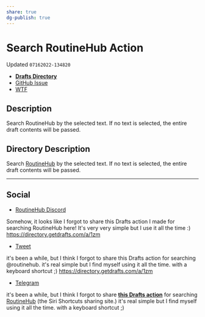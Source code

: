 ```yaml
---
share: true
dg-publish: true
---
```

# Search RoutineHub Action
Updated `07162022-134820`

- [**Drafts Directory**](https://directory.getdrafts.com/a/1zm)
- [GitHub Issue](https://github.com/extratone/drafts/issues/54)
- [WTF](https://davidblue.wtf/drafts/5E82C1BD-9D0C-4084-B480-78473C53FC74.html)

## Description

Search RoutineHub by the selected text. If no text is selected, the entire draft contents will be passed.

## Directory Description

Search [RoutineHub](https://routinehub.co) by the selected text. If no text is selected, the entire draft contents will be passed.

---

## Social

- [RoutineHub Discord](https://discord.com/channels/503976650439131183/504063013515427851/997937049833312256)

Somehow, it looks like I forgot to share this Drafts action I made for searching RoutineHub here! It's very very simple but I use it all the time :) https://directory.getdrafts.com/a/1zm

- [Tweet](https://twitter.com/NeoYokel/status/1548378893395976192)

it's been a while, but I think I forgot to share this Drafts action for searching @routinehub. it's real simple but I find myself using it all the time. with a keyboard shortcut ;) https://directory.getdrafts.com/a/1zm

- [Telegram](https://t.me/draftsapp/226)

it's been a while, but I think I forgot to share [**this Drafts action**](https://directory.getdrafts.com/a/1zm) for searching [RoutineHub](https://routinehub.co) (the Siri Shortcuts sharing site.) it's real simple but I find myself using it all the time. with a keyboard shortcut ;)